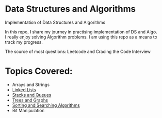 # Data Structures and Algorithms
 Implementation of Data Structures and Algorithms

In this repo, I share my journey in practising implementation of DS and Algo. I really enjoy solving Algorithm problems. I am using this repo as a means to 
track my progress.

The source of most questions: Leetcode and Cracing the Code Interview

# Topics Covered:
- Arrays and Strings
- [Linked Lists](https://github.com/NKoech123/DataStructures_and_Algorithms/tree/main/DataStructures/Linkedlist#readme)
- [Stacks and Queues](https://github.com/NKoech123/DataStructures_and_Algorithms/tree/main/Algorithms/Sortings#readme)
- [Trees and Graphs](https://github.com/NKoech123/DataStructures_and_Algorithms/tree/main/DataStructures/Trees#readme)
- [Sorting and Searching Algorithms](https://github.com/NKoech123/DataStructures_and_Algorithms/tree/main/Algorithms/Sortings#readme)
- Bit Manipulation
 
 


